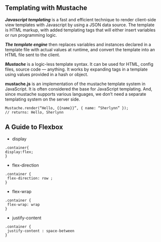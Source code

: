 ## Templating with Mustache
***Javascript templating*** is a fast and efficient technique to render client-side view templates with Javascript by using a JSON data source. The template is HTML markup, with added templating tags that will either insert variables or run programming logic.

***The template engine*** then replaces variables and instances declared in a template file with actual values at runtime, and convert the template into an HTML file sent to the client.

***Mustache*** is a logic-less template syntax. It can be used for HTML, config files, source code — anything. It works by expanding tags in a template using values provided in a hash or object.

**mustache.js** is an implementation of the mustache template system in JavaScript. It is often considered the base for JavaScript templating. And, since mustache supports various languages, we don’t need a separate templating system on the server side.

```
Mustache.render(“Hello, {{name}}”, { name: “Sherlynn” });
// returns: Hello, Sherlynn
```
## A Guide to Flexbox
 * display

 ```
 .container{
display:flex;
 }
 ```

 * flex-direction

 ```
 .container {
  flex-direction: row ;
}
 ```

 * flex-wrap

 ```
.container {
  flex-wrap: wrap 
}
 ```

 * justify-content

 ```
.container {
  justify-content : space-between
}
 ```

 